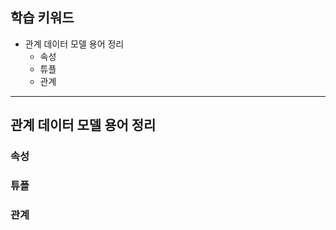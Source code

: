 ## 학습 키워드
- 관계 데이터 모델 용어 정리
    - 속성
    - 튜플
    - 관계

<hr>

## 관계 데이터 모델 용어 정리
### 속성
### 튜플
### 관계
